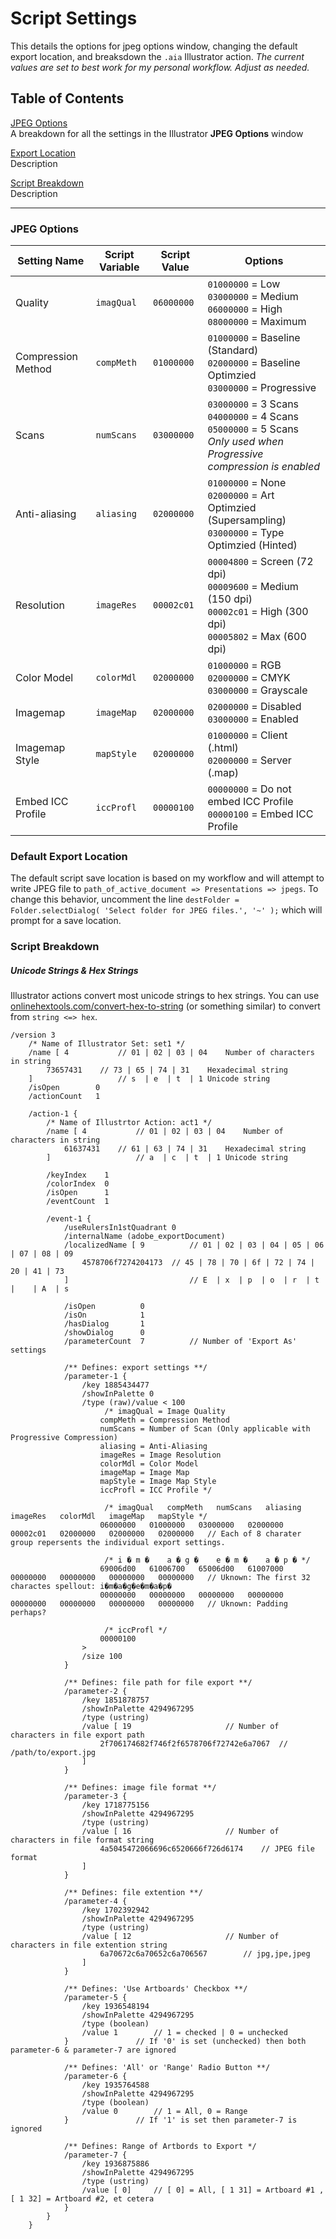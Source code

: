# Script Settings 
This details the options for jpeg options window, changing the default export location, and breaksdown the `.aia` Illustrator action.
  *The current values are set to best work for my personal workflow. Adjust as needed.*

## Table of Contents  
[JPEG Options](#export-settings)  
A breakdown for all the settings in the Illustrator **JPEG Options** window

[Export Location](#default-export-location)  
Description  

[Script Breakdown](#script-breakdown)  
Description  

-------------

### JPEG Options

| Setting Name | Script Variable | Script Value | Options |
| --- | --- | --- | --- |
| Quality		| `imagQual` | `06000000` | `01000000` = Low<br>`03000000` = Medium<br>`06000000` = High<br>`08000000` = Maximum
| Compression Method	| `compMeth` | `01000000` | `01000000` = Baseline (Standard)<br> `02000000` = Baseline Optimzied<br>`03000000` = Progressive
| Scans 		| `numScans` | `03000000` | `03000000` = 3 Scans<br>`04000000` = 4 Scans<br>`05000000` = 5 Scans<br>*Only used when Progressive compression is enabled*
| Anti-aliasing		| `aliasing` | `02000000` | `01000000` = None<br>`02000000` = Art Optimzied  (Supersampling)<br>`03000000` = Type Optimzied (Hinted)
| Resolution		| `imageRes` | `00002c01` | `00004800` = Screen (72 dpi)<br>`00009600` = Medium (150 dpi)<br>`00002c01` = High (300 dpi)<br>`00005802` = Max (600 dpi)
| Color Model		| `colorMdl` | `02000000` | `01000000` = RGB<br>`02000000` = CMYK<br>`03000000` = Grayscale
| Imagemap		| `imageMap` | `02000000` | `02000000` = Disabled<br>`03000000` = Enabled
| Imagemap Style	| `mapStyle` | `02000000` | `01000000` = Client (.html)<br>`02000000` = Server (.map)
| Embed ICC Profile	| `iccProfl` | `00000100` | `00000000` = Do not embed ICC Profile<br>`00000100` = Embed ICC Profile


### Default Export Location
The default script save location is based on my workflow and will attempt to write JPEG file to `path_of_active_document => Presentations => jpegs`. To change this behavior, uncomment the line `destFolder = Folder.selectDialog( 'Select folder for JPEG files.', '~' );` which will prompt for a save location.


### Script Breakdown

##### Unicode Strings & Hex Strings
Illustrator actions convert most unicode strings to hex strings. You can use [onlinehextools.com/convert-hex-to-string](https://onlinehextools.com/convert-hex-to-string) (or something similar) to convert from `string <=> hex`.

```
/version 3
	/* Name of Illustrator Set: set1 */
	/name [ 4       	// 01 | 02 | 03 | 04	Number of characters in string	
		73657431	// 73 | 65 | 74 | 31	Hexadecimal string                         
	]               	// s  | e  | t  | 1	Unicode string
	/isOpen        0    
	/actionCount   1  
	
	/action-1 {
		/* Name of Illustrtor Action: act1 */
		/name [ 4       	// 01 | 02 | 03 | 04	Number of characters in string
			61637431	// 61 | 63 | 74 | 31	Hexadecimal string
		]               	// a  | c  | t  | 1	Unicode string
		
		/keyIndex    1
		/colorIndex  0
		/isOpen      1
		/eventCount  1

		/event-1 {
			/useRulersIn1stQuadrant 0
			/internalName (adobe_exportDocument)
			/localizedName [ 9        	// 01 | 02 | 03 | 04 | 05 | 06 | 07 | 08 | 09
				4578706f7274204173	// 45 | 78 | 70 | 6f | 72 | 74 | 20 | 41 | 73         
			]                         	// E  | x  | p  | o  | r  | t  |    | A  | s

			/isOpen          0
			/isOn            1
			/hasDialog       1
			/showDialog      0
			/parameterCount  7         	// Number of 'Export As' settings

			/** Defines: export settings **/
			/parameter-1 {
				/key 1885434477		 
				/showInPalette 0
				/type (raw)/value < 100
				     /* imagQual = Image Quality
					compMeth = Compression Method
					numScans = Number of Scan (Only applicable with Progressive Compression)
					aliasing = Anti-Aliasing
					imageRes = Image Resolution
					colorMdl = Color Model
					imageMap = Image Map
					mapStyle = Image Map Style
					iccProfl = ICC Profile */

				     /* imagQual   compMeth   numScans   aliasing   imageRes   colorMdl   imageMap   mapStyle */
					06000000   01000000   03000000   02000000   00002c01   02000000   02000000   02000000   // Each of 8 charater group repersents the individual export settings.

				     /* i � m �	   a � g �    e � m �    a � p � */
					69006d00   61006700   65006d00   61007000   00000000   00000000   00000000   00000000   // Uknown: The first 32 charactes spellout: i�m�a�g�e�m�a�p�
					00000000   00000000   00000000   00000000   00000000   00000000   00000000   00000000   // Uknown: Padding perhaps?

				     /* iccProfl */
					00000100																				
				>
				/size 100
			}

			/** Defines: file path for file export **/
			/parameter-2 {
				/key 1851878757
				/showInPalette 4294967295			
				/type (ustring)
				/value [ 19 					// Number of characters in file export path
					2f706174682f746f2f6578706f72742e6a7067	// /path/to/export.jpg
				]
			}

			/** Defines: image file format **/
			/parameter-3 {
				/key 1718775156
				/showInPalette 4294967295
				/type (ustring)
				/value [ 16 					// Number of characters in file format string
					4a5045472066696c6520666f726d6174	// JPEG file format
				]
			}

			/** Defines: file extention **/
			/parameter-4 {
				/key 1702392942
				/showInPalette 4294967295
				/type (ustring)
				/value [ 12 					// Number of characters in file extention string
					6a70672c6a70652c6a706567		// jpg,jpe,jpeg
				]
			}

			/** Defines: 'Use Artboards' Checkbox **/
			/parameter-5 {
				/key 1936548194
				/showInPalette 4294967295
				/type (boolean)
				/value 1		// 1 = checked | 0 = unchecked
			}				// If '0' is set (unchecked) then both parameter-6 & parameter-7 are ignored

			/** Defines: 'All' or 'Range' Radio Button **/
			/parameter-6 {
				/key 1935764588
				/showInPalette 4294967295
				/type (boolean)
				/value 0		// 1 = All, 0 = Range
			}				// If '1' is set then parameter-7 is ignored

			/** Defines: Range of Artbords to Export */
			/parameter-7 {
				/key 1936875886
				/showInPalette 4294967295
				/type (ustring)
				/value [ 0]		// [ 0] = All, [ 1 31] = Artboard #1 , [ 1 32] = Artboard #2, et cetera
			}
		}
	}
```
